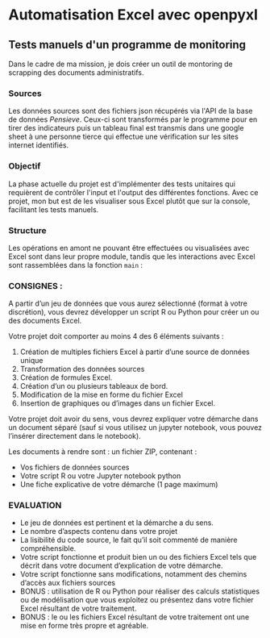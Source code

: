 # Automatisation Excel avec openpyxl
## Tests manuels d'un programme de monitoring

Dans le  cadre de ma mission, je dois créer un outil de montoring de scrapping des documents administratifs.

### Sources
Les données sources sont des fichiers json récupérés via l'API de la base
de données *Pensieve*. Ceux-ci sont transformés par le programme pour en tirer des indicateurs 
puis un tableau final est transmis dans une google sheet à une personne tierce qui effectue une vérification sur les sites internet identifiés. 

### Objectif
La phase actuelle du projet est d'implémenter des tests unitaires qui requièrent de contrôler l'input et l'output des différentes fonctions. 
Avec ce projet, mon but est de les visualiser sous Excel plutôt que sur la console, facilitant les tests manuels.

### Structure
Les opérations en amont ne pouvant être effectuées ou visualisées avec Excel sont dans leur propre module,
tandis que les interactions avec Excel sont rassemblées dans la fonction `main` :



### CONSIGNES :

A partir d’un jeu de données que vous aurez sélectionné (format à votre discrétion), vous devrez développer un script R ou Python pour créer un ou des documents Excel.

Votre projet doit comporter au moins 4 des 6 éléments suivants :

1. Création de multiples fichiers Excel à partir d’une source de données unique
2. Transformation des données sources
3. Création de formules Excel.
4. Création d’un ou plusieurs tableaux de bord.
5. Modification de la mise en forme du fichier Excel
6. Insertion de graphiques ou d’images dans un fichier Excel.

Votre projet doit avoir du sens, vous devrez expliquer votre démarche dans un document séparé (sauf si vous utilisez un jupyter notebook, vous pouvez l’insérer directement dans le notebook).

Les documents à rendre sont : un fichier ZIP, contenant :
* Vos fichiers de données sources
* Votre script R ou votre Jupyter notebook python
* Une fiche explicative de votre démarche (1 page maximum)

### EVALUATION 
* Le jeu de données est pertinent et la démarche a du sens.
* Le nombre d’aspects contenu dans votre projet
* La lisibilité du code source, le fait qu’il soit commenté de manière compréhensible.
* Votre script fonctionne et produit bien un ou des fichiers Excel tels que décrit dans votre document d’explication de votre démarche.
* Votre script fonctionne sans modifications, notamment des chemins d’accès aux fichiers sources
* BONUS : utilisation de R ou Python pour réaliser des calculs statistiques ou de modélisation que vous exploitez ou présentez dans votre fichier Excel résultant de votre traitement.
* BONUS : le ou les fichiers Excel résultant de votre traitement ont une mise en forme très propre et agréable.